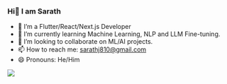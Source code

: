 ### Hi👋 I am Sarath 

- 🔭 I’m a Flutter/React/Next.js Developer
- 🌱 I’m currently learning Machine Learning, NLP and LLM Fine-tuning.
- 👯 I’m looking to collaborate on ML/AI projects.
- 📫 How to reach me: sarathj810@gmail.com
- 😄 Pronouns: He/Him

![](https://komarev.com/ghpvc/?username=s4rath&color=green)

<!--
**s4rath/s4rath** is a ✨ _special_ ✨ repository because its `README.md` (this file) appears on your GitHub profile.

Here are some ideas to get you started:

- 🔭 I’m currently working on ...
- 🌱 I’m currently learning ...
- 👯 I’m looking to collaborate on ...
- 🤔 I’m looking for help with ...
- 💬 Ask me about ...
- 📫 How to reach me: ...
- 😄 Pronouns: ...
- ⚡ Fun fact: ...
-->
